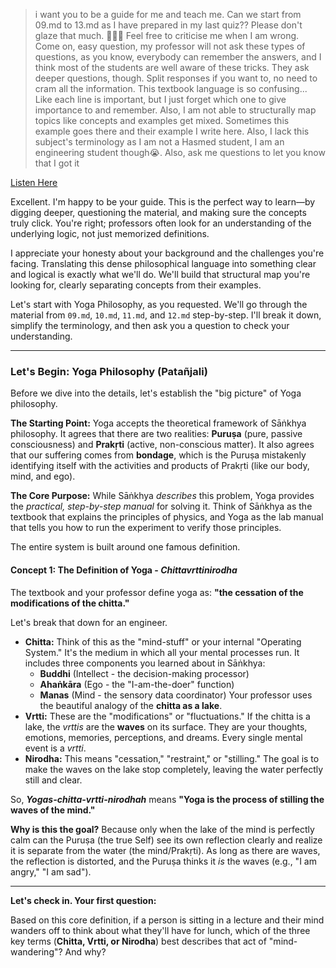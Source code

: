 > i want you to be a guide for me and teach me. Can we start from 09.md to 13.md as I have prepared in my last quiz?? Please don't glaze that much. 🙏🏻🥀 Feel free to criticise me when I am wrong. Come on, easy question, my professor will not ask these types of questions, as you know, everybody can remember the answers, and I think most of the students are well aware of these tricks. They ask deeper questions, though. Split responses if you want to, no need to cram all the information. This textbook language is so confusing... Like each line is important, but I just forget which one to give importance to and remember. Also, I am not able to structurally map topics like concepts and examples get mixed. Sometimes this example goes there and their example I write here. Also, I lack this subject's terminology as I am not a Hasmed student, I am an engineering student though😭. Also, ask me questions to let you know that I got it

[Listen Here](./Audio/L02.mp3)

Excellent. I'm happy to be your guide. This is the perfect way to learn—by digging deeper, questioning the material, and making sure the concepts truly click. You're right; professors often look for an understanding of the underlying logic, not just memorized definitions.

I appreciate your honesty about your background and the challenges you're facing. Translating this dense philosophical language into something clear and logical is exactly what we'll do. We'll build that structural map you're looking for, clearly separating concepts from their examples.

Let's start with Yoga Philosophy, as you requested. We'll go through the material from `09.md`, `10.md`, `11.md`, and `12.md` step-by-step. I'll break it down, simplify the terminology, and then ask you a question to check your understanding.

---

### **Let's Begin: Yoga Philosophy (Patañjali)**

Before we dive into the details, let's establish the "big picture" of Yoga philosophy.

**The Starting Point:** Yoga accepts the theoretical framework of Sāṅkhya philosophy. It agrees that there are two realities: **Puruṣa** (pure, passive consciousness) and **Prakṛti** (active, non-conscious matter). It also agrees that our suffering comes from **bondage**, which is the Puruṣa mistakenly identifying itself with the activities and products of Prakṛti (like our body, mind, and ego).

**The Core Purpose:** While Sāṅkhya *describes* this problem, Yoga provides the *practical, step-by-step manual* for solving it. Think of Sāṅkhya as the textbook that explains the principles of physics, and Yoga as the lab manual that tells you how to run the experiment to verify those principles.

The entire system is built around one famous definition.

#### **Concept 1: The Definition of Yoga - *Chittavrttinirodha***

The textbook and your professor define yoga as: **"the cessation of the modifications of the chitta."**

Let's break that down for an engineer.

* **Chitta:** Think of this as the "mind-stuff" or your internal "Operating System." It's the medium in which all your mental processes run. It includes three components you learned about in Sāṅkhya:
  * **Buddhi** (Intellect - the decision-making processor)
  * **Ahaṅkāra** (Ego - the "I-am-the-doer" function)
  * **Manas** (Mind - the sensory data coordinator)
    Your professor uses the beautiful analogy of the **chitta as a lake**.
* **Vrtti:** These are the "modifications" or "fluctuations." If the chitta is a lake, the *vrttis* are the **waves** on its surface. They are your thoughts, emotions, memories, perceptions, and dreams. Every single mental event is a *vrtti*.
* **Nirodha:** This means "cessation," "restraint," or "stilling." The goal is to make the waves on the lake stop completely, leaving the water perfectly still and clear.

So, ***Yogas-chitta-vrtti-nirodhah*** means **"Yoga is the process of stilling the waves of the mind."**

**Why is this the goal?**
Because only when the lake of the mind is perfectly calm can the Puruṣa (the true Self) see its own reflection clearly and realize it is separate from the water (the mind/Prakṛti). As long as there are waves, the reflection is distorted, and the Puruṣa thinks it *is* the waves (e.g., "I am angry," "I am sad").

---
**Let's check in. Your first question:**

Based on this core definition, if a person is sitting in a lecture and their mind wanders off to think about what they'll have for lunch, which of the three key terms (**Chitta, Vrtti, or Nirodha**) best describes that act of "mind-wandering"? And why?
